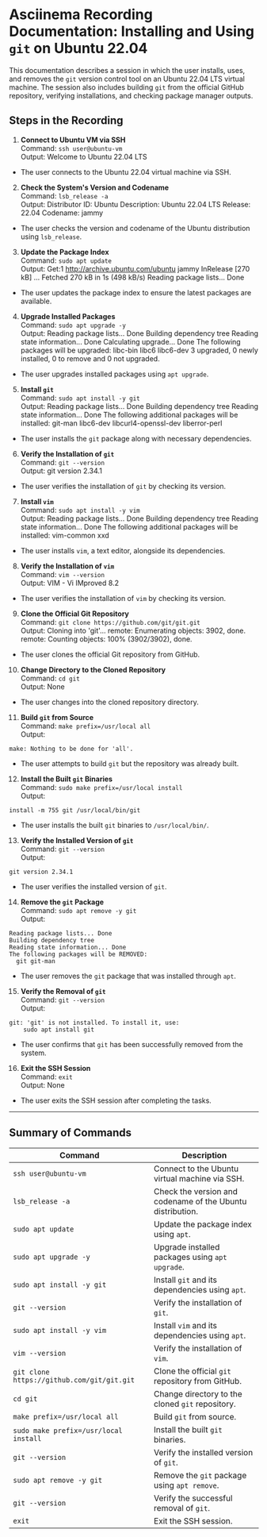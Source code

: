 # Asciinema Recording Documentation: Installing and Using `git` on Ubuntu 22.04

This documentation describes a session in which the user installs, uses, and removes the `git` version control tool on an Ubuntu 22.04 LTS virtual machine. The session also includes building `git` from the official GitHub repository, verifying installations, and checking package manager outputs.

## Steps in the Recording

1. **Connect to Ubuntu VM via SSH**  
   Command: `ssh user@ubuntu-vm`  
   Output:  Welcome to Ubuntu 22.04 LTS
- The user connects to the Ubuntu 22.04 virtual machine via SSH.

2. **Check the System's Version and Codename**  
Command: `lsb_release -a`  
Output:  Distributor ID: Ubuntu Description: Ubuntu 22.04 LTS Release: 22.04 Codename: jammy
- The user checks the version and codename of the Ubuntu distribution using `lsb_release`.

3. **Update the Package Index**  
Command: `sudo apt update`  
Output:  Get:1 http://archive.ubuntu.com/ubuntu jammy InRelease [270 kB] ... Fetched 270 kB in 1s (498 kB/s) Reading package lists... Done
- The user updates the package index to ensure the latest packages are available.

4. **Upgrade Installed Packages**  
Command: `sudo apt upgrade -y`  
Output:  Reading package lists... Done Building dependency tree
Reading state information... Done Calculating upgrade... Done The following packages will be upgraded: libc-bin libc6 libc6-dev 3 upgraded, 0 newly installed, 0 to remove and 0 not upgraded.
- The user upgrades installed packages using `apt upgrade`.

5. **Install `git`**  
Command: `sudo apt install -y git`  
Output:  Reading package lists... Done Building dependency tree
Reading state information... Done The following additional packages will be installed: git-man libc6-dev libcurl4-openssl-dev liberror-perl
- The user installs the `git` package along with necessary dependencies.

6. **Verify the Installation of `git`**  
Command: `git --version`  
Output:  git version 2.34.1
- The user verifies the installation of `git` by checking its version.

7. **Install `vim`**  
Command: `sudo apt install -y vim`  
Output:  Reading package lists... Done Building dependency tree
Reading state information... Done The following additional packages will be installed: vim-common xxd
- The user installs `vim`, a text editor, alongside its dependencies.

8. **Verify the Installation of `vim`**  
Command: `vim --version`  
Output:  VIM - Vi IMproved 8.2
- The user verifies the installation of `vim` by checking its version.

9. **Clone the Official Git Repository**  
Command: `git clone https://github.com/git/git.git`  
Output:  Cloning into 'git'... remote: Enumerating objects: 3902, done. remote: Counting objects: 100% (3902/3902), done.
- The user clones the official Git repository from GitHub.

10. **Change Directory to the Cloned Repository**  
 Command: `cd git`  
 Output: None  
 - The user changes into the cloned repository directory.

11. **Build `git` from Source**  
 Command: `make prefix=/usr/local all`  
 Output:  
 ```
 make: Nothing to be done for 'all'.
 ```
 - The user attempts to build `git` but the repository was already built.

12. **Install the Built `git` Binaries**  
 Command: `sudo make prefix=/usr/local install`  
 Output:  
 ```
 install -m 755 git /usr/local/bin/git
 ```
 - The user installs the built `git` binaries to `/usr/local/bin/`.

13. **Verify the Installed Version of `git`**  
 Command: `git --version`  
 Output:  
 ```
 git version 2.34.1
 ```
 - The user verifies the installed version of `git`.

14. **Remove the `git` Package**  
 Command: `sudo apt remove -y git`  
 Output:  
 ```
 Reading package lists... Done
 Building dependency tree       
 Reading state information... Done
 The following packages will be REMOVED:
   git git-man
 ```
 - The user removes the `git` package that was installed through `apt`.

15. **Verify the Removal of `git`**  
 Command: `git --version`  
 Output:  
 ```
 git: 'git' is not installed. To install it, use:
     sudo apt install git
 ```
 - The user confirms that `git` has been successfully removed from the system.

16. **Exit the SSH Session**  
 Command: `exit`  
 Output: None  
 - The user exits the SSH session after completing the tasks.

---

## Summary of Commands

| Command                                | Description                                                                      |
|----------------------------------------|----------------------------------------------------------------------------------|
| `ssh user@ubuntu-vm`                   | Connect to the Ubuntu virtual machine via SSH.                                   |
| `lsb_release -a`                       | Check the version and codename of the Ubuntu distribution.                       |
| `sudo apt update`                      | Update the package index using `apt`.                                            |
| `sudo apt upgrade -y`                  | Upgrade installed packages using `apt upgrade`.                                  |
| `sudo apt install -y git`              | Install `git` and its dependencies using `apt`.                                  |
| `git --version`                        | Verify the installation of `git`.                                                |
| `sudo apt install -y vim`              | Install `vim` and its dependencies using `apt`.                                  |
| `vim --version`                        | Verify the installation of `vim`.                                                |
| `git clone https://github.com/git/git.git`| Clone the official `git` repository from GitHub.                                |
| `cd git`                               | Change directory to the cloned `git` repository.                                |
| `make prefix=/usr/local all`           | Build `git` from source.                                                        |
| `sudo make prefix=/usr/local install`  | Install the built `git` binaries.                                                |
| `git --version`                        | Verify the installed version of `git`.                                           |
| `sudo apt remove -y git`               | Remove the `git` package using `apt remove`.                                      |
| `git --version`                        | Verify the successful removal of `git`.                                          |
| `exit`                                 | Exit the SSH session.                                                            |
